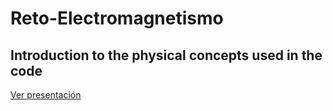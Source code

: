 # Reto-Electromagnetismo

## Introduction to the physical concepts used in the code
[Ver presentación](https://github.com/ZeusTucZ/Reto-Electromagnetismo/blob/main/Reto%20Frenado%20Magne%CC%81tico.pdf)

